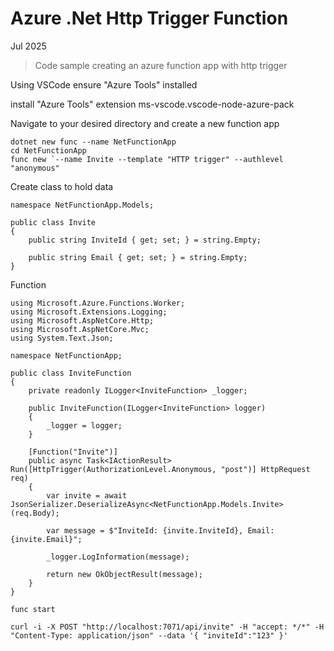 # Azure .Net Http Trigger Function

Jul 2025

> Code sample creating an azure function app with http trigger 

Using VSCode ensure "Azure Tools" installed 

install "Azure Tools" extension ms-vscode.vscode-node-azure-pack

Navigate to your desired directory and create a new function app

```
dotnet new func --name NetFunctionApp
cd NetFunctionApp
func new `--name Invite --template "HTTP trigger" --authlevel "anonymous"
```

Create class to hold data 

```
namespace NetFunctionApp.Models;

public class Invite
{
    public string InviteId { get; set; } = string.Empty;

    public string Email { get; set; } = string.Empty;
}
```

Function 

```
using Microsoft.Azure.Functions.Worker;
using Microsoft.Extensions.Logging;
using Microsoft.AspNetCore.Http;
using Microsoft.AspNetCore.Mvc;
using System.Text.Json;

namespace NetFunctionApp;

public class InviteFunction
{
    private readonly ILogger<InviteFunction> _logger;

    public InviteFunction(ILogger<InviteFunction> logger)
    {
        _logger = logger;
    }

    [Function("Invite")]
    public async Task<IActionResult> Run([HttpTrigger(AuthorizationLevel.Anonymous, "post")] HttpRequest req)
    {
        var invite = await JsonSerializer.DeserializeAsync<NetFunctionApp.Models.Invite>(req.Body);

        var message = $"InviteId: {invite.InviteId}, Email: {invite.Email}";

        _logger.LogInformation(message);

        return new OkObjectResult(message);
    }
}
```

```
func start 
```

```
curl -i -X POST "http://localhost:7071/api/invite" -H "accept: */*" -H "Content-Type: application/json" --data '{ "inviteId":"123" }'
```